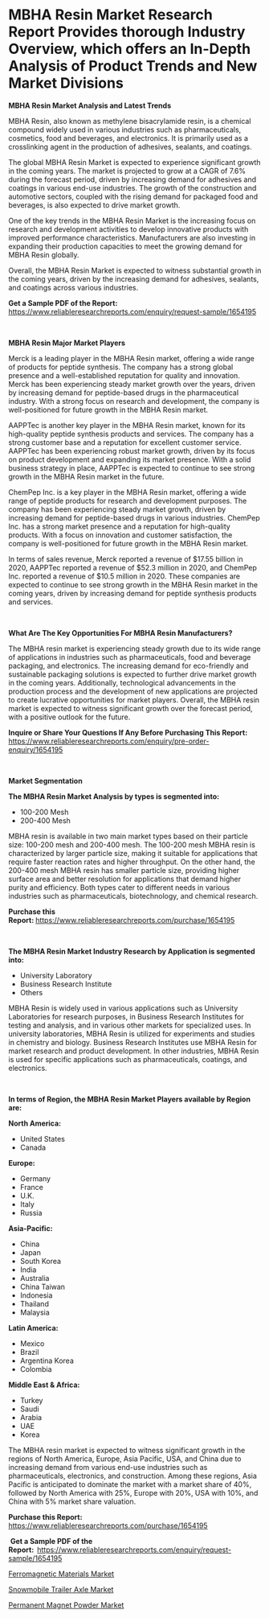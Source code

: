 <p><h1>MBHA Resin Market Research Report Provides thorough Industry Overview, which offers an In-Depth Analysis of Product Trends and New Market Divisions</h1></p><p><strong>MBHA Resin Market Analysis and Latest Trends</strong></p>
<p><p>MBHA Resin, also known as methylene bisacrylamide resin, is a chemical compound widely used in various industries such as pharmaceuticals, cosmetics, food and beverages, and electronics. It is primarily used as a crosslinking agent in the production of adhesives, sealants, and coatings.</p><p>The global MBHA Resin Market is expected to experience significant growth in the coming years. The market is projected to grow at a CAGR of 7.6% during the forecast period, driven by increasing demand for adhesives and coatings in various end-use industries. The growth of the construction and automotive sectors, coupled with the rising demand for packaged food and beverages, is also expected to drive market growth.</p><p>One of the key trends in the MBHA Resin Market is the increasing focus on research and development activities to develop innovative products with improved performance characteristics. Manufacturers are also investing in expanding their production capacities to meet the growing demand for MBHA Resin globally.</p><p>Overall, the MBHA Resin Market is expected to witness substantial growth in the coming years, driven by the increasing demand for adhesives, sealants, and coatings across various industries.</p></p>
<p><strong>Get a Sample PDF of the Report:&nbsp;</strong> <a href="https://www.reliableresearchreports.com/enquiry/request-sample/1654195">https://www.reliableresearchreports.com/enquiry/request-sample/1654195</a></p>
<p>&nbsp;</p>
<p><strong>MBHA Resin Major Market Players</strong></p>
<p><p>Merck is a leading player in the MBHA Resin market, offering a wide range of products for peptide synthesis. The company has a strong global presence and a well-established reputation for quality and innovation. Merck has been experiencing steady market growth over the years, driven by increasing demand for peptide-based drugs in the pharmaceutical industry. With a strong focus on research and development, the company is well-positioned for future growth in the MBHA Resin market.</p><p>AAPPTec is another key player in the MBHA Resin market, known for its high-quality peptide synthesis products and services. The company has a strong customer base and a reputation for excellent customer service. AAPPTec has been experiencing robust market growth, driven by its focus on product development and expanding its market presence. With a solid business strategy in place, AAPPTec is expected to continue to see strong growth in the MBHA Resin market in the future.</p><p>ChemPep Inc. is a key player in the MBHA Resin market, offering a wide range of peptide products for research and development purposes. The company has been experiencing steady market growth, driven by increasing demand for peptide-based drugs in various industries. ChemPep Inc. has a strong market presence and a reputation for high-quality products. With a focus on innovation and customer satisfaction, the company is well-positioned for future growth in the MBHA Resin market.</p><p>In terms of sales revenue, Merck reported a revenue of $17.55 billion in 2020, AAPPTec reported a revenue of $52.3 million in 2020, and ChemPep Inc. reported a revenue of $10.5 million in 2020. These companies are expected to continue to see strong growth in the MBHA Resin market in the coming years, driven by increasing demand for peptide synthesis products and services.</p></p>
<p>&nbsp;</p>
<p><strong>What Are The Key Opportunities For MBHA Resin Manufacturers?</strong></p>
<p><p>The MBHA resin market is experiencing steady growth due to its wide range of applications in industries such as pharmaceuticals, food and beverage packaging, and electronics. The increasing demand for eco-friendly and sustainable packaging solutions is expected to further drive market growth in the coming years. Additionally, technological advancements in the production process and the development of new applications are projected to create lucrative opportunities for market players. Overall, the MBHA resin market is expected to witness significant growth over the forecast period, with a positive outlook for the future.</p></p>
<p><strong>Inquire or Share Your Questions If Any Before Purchasing This Report:</strong> <a href="https://www.reliableresearchreports.com/enquiry/pre-order-enquiry/1654195">https://www.reliableresearchreports.com/enquiry/pre-order-enquiry/1654195</a></p>
<p>&nbsp;</p>
<p><strong>Market Segmentation</strong></p>
<p><strong>The MBHA Resin Market Analysis by types is segmented into:</strong></p>
<p><ul><li>100-200 Mesh</li><li>200-400 Mesh</li></ul></p>
<p><p>MBHA resin is available in two main market types based on their particle size: 100-200 mesh and 200-400 mesh. The 100-200 mesh MBHA resin is characterized by larger particle size, making it suitable for applications that require faster reaction rates and higher throughput. On the other hand, the 200-400 mesh MBHA resin has smaller particle size, providing higher surface area and better resolution for applications that demand higher purity and efficiency. Both types cater to different needs in various industries such as pharmaceuticals, biotechnology, and chemical research.</p></p>
<p><strong>Purchase this Report:&nbsp;</strong><a href="https://www.reliableresearchreports.com/purchase/1654195">https://www.reliableresearchreports.com/purchase/1654195</a></p>
<p>&nbsp;</p>
<p><strong>The MBHA Resin Market Industry Research by Application is segmented into:</strong></p>
<p><ul><li>University Laboratory</li><li>Business Research Institute</li><li>Others</li></ul></p>
<p><p>MBHA Resin is widely used in various applications such as University Laboratories for research purposes, in Business Research Institutes for testing and analysis, and in various other markets for specialized uses. In university laboratories, MBHA Resin is utilized for experiments and studies in chemistry and biology. Business Research Institutes use MBHA Resin for market research and product development. In other industries, MBHA Resin is used for specific applications such as pharmaceuticals, coatings, and electronics.</p></p>
<p>&nbsp;</p>
<p><strong>In terms of Region, the MBHA Resin Market Players available by Region are:</strong></p>
<p>
    <p> <strong> North America: </strong>
        <ul>
            <li>United States</li>
            <li>Canada</li>
        </ul>
        </p> 
    <p> <strong> Europe: </strong>
        <ul>
            <li>Germany</li>
            <li>France</li>
            <li>U.K.</li>
            <li>Italy</li>
            <li>Russia</li>
        </ul>
        </p> 
    <p> <strong> Asia-Pacific: </strong>
        <ul>
            <li>China</li>
            <li>Japan</li>
            <li>South Korea</li>
            <li>India</li>
            <li>Australia</li>
            <li>China Taiwan</li>
            <li>Indonesia</li>
            <li>Thailand</li>
            <li>Malaysia</li>
        </ul>
        </p> 
    <p> <strong> Latin America: </strong>
        <ul>
            <li>Mexico</li>
            <li>Brazil</li>
            <li>Argentina Korea</li>
            <li>Colombia</li>
        </ul>
        </p> 
    <p> <strong> Middle East & Africa: </strong>
        <ul>
            <li>Turkey</li>
            <li>Saudi</li>
            <li>Arabia</li>
            <li>UAE</li>
            <li>Korea</li>
        </ul>
    </p>
    </p>
<p><p>The MBHA resin market is expected to witness significant growth in the regions of North America, Europe, Asia Pacific, USA, and China due to increasing demand from various end-use industries such as pharmaceuticals, electronics, and construction. Among these regions, Asia Pacific is anticipated to dominate the market with a market share of 40%, followed by North America with 25%, Europe with 20%, USA with 10%, and China with 5% market share valuation.</p></p>
<p><strong>Purchase this Report: </strong><a href="https://www.reliableresearchreports.com/purchase/1654195">https://www.reliableresearchreports.com/purchase/1654195</a></p>
<p>&nbsp;<strong>Get a Sample PDF of the Report:&nbsp;&nbsp;</strong><a href="https://www.reliableresearchreports.com/enquiry/request-sample/1654195">https://www.reliableresearchreports.com/enquiry/request-sample/1654195</a></p>
<p><strong></strong></p>
<p><p><a href="https://view.publitas.com/reportprime-1/ferromagnetic-materials-market-provides-detailed-segmentation-of-this-market-based-on-type-application-and-region-and-forecast-for-the-period-from-2023-2030/">Ferromagnetic Materials Market</a></p><p><a href="https://view.publitas.com/reportprime-1/snowmobile-trailer-axle-market-size-growth-outlook-from-2023-to-2030-projecting-at-markets-trends-analysis-by-application-regional-outlook-and-revenue/">Snowmobile Trailer Axle Market</a></p><p><a href="https://view.publitas.com/reportprime-1/permanent-magnet-powder-market-size-furnishes-valuable-information-encompassing-market-share-market-trends-and-projections-spanning-from-2023-to-2030/">Permanent Magnet Powder Market</a></p></p>